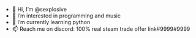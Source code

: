- 👋 Hi, I’m @sexplosive
- 👀 I’m interested in programming and music
- 🌱 I’m currently learning python
- 📫 Reach me on discord: 100% real steam trade offer link#9999#9999
